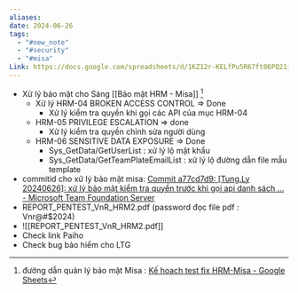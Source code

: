 ```yaml
---
aliases: 
date: 2024-06-26
tags:
  - "#new_note"
  - "#security"
  - "#misa"
Link: https://docs.google.com/spreadsheets/d/1KZ12r-KELfPu5R67ft06PQ21i75MT2WQDivXuynYgg8/edit?gid=0#gid=0
---
```

- Xử lý bảo mật cho Sáng [[Bảo mật HRM - Misa]] [^1]
	- Xử lý  HRM-04 BROKEN ACCESS CONTROL => Done
		- Xử lý kiểm tra quyền khi gọi các API của mục HRM-04
	- HRM-05 PRIVILEGE ESCALATION  => done
		- Xử lý kiểm tra quyền chỉnh sửa người dùng
	- HRM-06 SENSITIVE DATA EXPOSURE => Done
		- Sys_GetData/GetUserList : xử lý lộ mật khẩu
		- Sys_GetData/GetTeamPlateEmailList : xử lý lộ đường dẫn file mẫu template
- commitid cho xử lý bảo mật misa: [Commit a77cd7d9: [Tung.Ly 20240626]: xử lý bảo mật kiểm tra quyền trước khi gọi api danh sách … - Microsoft Team Foundation Server](http://172.21.35.3:8080/tfs/HRMCollection/_git/HRM9/commit/a77cd7d98cd336aa464752b6c9409b65e22ca4e6)
- REPORT_PENTEST_VnR_HRM2.pdf  (password đọc file pdf : Vnr@#$2024)
- ![[REPORT_PENTEST_VnR_HRM2.pdf]]
- Check link Paiho
- Check bug bảo hiểm cho LTG


[^1]: đường dẫn quản lý bảo mật Misa : [Kế hoach test fix HRM-Misa - Google Sheets](https://docs.google.com/spreadsheets/d/1KZ12r-KELfPu5R67ft06PQ21i75MT2WQDivXuynYgg8/edit?gid=0#gid=0)